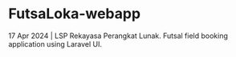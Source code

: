 # FutsaLoka-webapp
 17 ‎Apr ‎2024 | LSP Rekayasa Perangkat Lunak. Futsal field booking application using Laravel UI.

